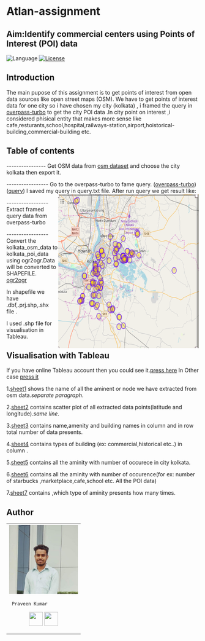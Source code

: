 # Atlan-assignment


##  Aim:Identify commercial centers using Points of Interest (POI) data

![Language](https://img.shields.io/badge/Language-Python3-blue.svg) [![License](https://img.shields.io/badge/License-Apache%202.0-blue.svg)](https://github.com/mepky/Atlan-assignment/blob/master/LICENSE)

## Introduction

The main pupose of this assignment is to get points of interest from open data sources like open street maps (OSM).
We have to get points of interest data for one city so i have chosen my city (kolkata) , i framed the query in [overpass-turbo](https://overpass-turbo.eu/) to get the city POI data .In city point on interest ,i considered phisical entity that makes more sense like cafe,resturants,school,hospital,railways-station,airport,hoistorical-building,commercial-building etc.

## Table of contents
----------------  Get OSM data from  [osm dataset](https://www.openstreetmap.org/#map=11/28.6518/77.2219)  and choose the city kolkata then export it.  

----------------- Go to the overpass-turbo to fame query.
([overpass-turbo](https://overpass-turbo.eu/#))
([query](https://github.com/mepky/Atlan-assignment/blob/master/visualised_result/query.txt))
I saved my query in query.txt file.
After run query we get result like: 
<img src="https://github.com/mepky/Atlan-assignment/blob/master/visualised_result/poi_result.png" align="right" hspace="1" vspace="1" height="400" width="368">

----------------- Extract framed query data from overpass-turbo

----------------- Convert the kolkata_osm_data to kolkata_poi_data using ogr2ogr.Data will be converted to SHAPEFILE.
[ogr2ogr](https://ogre.adc4gis.com)


In shapefile we have .dbf,.prj.shp,.shx file .

I used .shp file for visualisation in Tableau.

## Visualisation with Tableau
If you have online Tableau account then you could see it.[press here](https://prod-useast-a.online.tableau.com/#/site/kumar/views/Atlan-assignment/Sheet2?:iid=3)
In Other case [press it](https://github.com/mepky/Atlan-assignment/tree/master/Tableau-visualisation)

1.[sheet1](https://github.com/mepky/Atlan-assignment/blob/master/Tableau-visualisation/Sheet%201.pdf) shows the name of all the aminent or node we have extracted from osm data.*separate paragraph*.

2.[sheet2](https://github.com/mepky/Atlan-assignment/blob/master/Tableau-visualisation/Sheet%202.pdf) contains scatter plot of all extracted data points(latitude and longitude).*same line*.

3.[sheet3](https://github.com/mepky/Atlan-assignment/blob/master/Tableau-visualisation/Sheet%203.pdf) contains name,amenity and building names in column and in row total number of data presents.

4.[sheet4](https://github.com/mepky/Atlan-assignment/blob/master/Tableau-visualisation/Sheet%204.pdf) contains types of building (ex: commercial,historical etc..) in column .

5.[sheet5](https://github.com/mepky/Atlan-assignment/blob/master/Tableau-visualisation/Sheet%205.pdf) contains all the aminity with number of occurece in city kolkata.

6.[sheet6](https://github.com/mepky/Atlan-assignment/blob/master/Tableau-visualisation/Sheet%206.pdf) contains all the aminity with number of occurence(for ex: number of starbucks ,marketplace,cafe,school etc. All the POI data)

7.[sheet7](https://github.com/mepky/Atlan-assignment/blob/master/Tableau-visualisation/Sheet%207.pdf) contains ,which type of aminity presents how many times.


## Author

<table>
<tr>
<td>
     <img src="https://github.com/mepky/Big-data/blob/master/praveen.jpeg?raw=true" width="180"/>
     
     Praveen Kumar

<p align="center">
<a href = "https://github.com/mepky/"><img src = "http://www.iconninja.com/files/241/825/211/round-collaboration-social-github-code-circle-network-icon.svg" width="36" height = "36"/></a>
<a href = "https://www.linkedin.com/in/praveen-kumar-2b46a016a/"><img src = "http://www.iconninja.com/files/863/607/751/network-linkedin-social-connection-circular-circle-media-icon.svg" width="36" height="36"/></a>
</p>
</td>
</tr> 
  </table>
